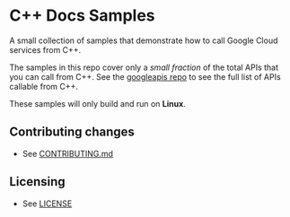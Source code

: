 # C++ Docs Samples

A small collection of samples that demonstrate how to call
Google Cloud services from C++.

The samples in this repo cover only a _small fraction_ of the total APIs that you can call from C++.
See the [googleapis repo](https://github.com/googleapis/googleapis) to see the full list of APIs callable from C++.

These samples will only build and run on **Linux**.

## Contributing changes

* See [CONTRIBUTING.md](CONTRIBUTING.md)

## Licensing

* See [LICENSE](LICENSE)
